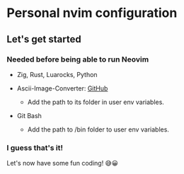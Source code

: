 # Personal nvim configuration

## Let's get started

### Needed before being able to run Neovim

- Zig, Rust, Luarocks, Python 

- Ascii-Image-Converter: [GitHub](https://github.com/TheZoraiz/ascii-image-converter#windows)

  - Add the path to its folder in user env variables.

- Git Bash

  - Add the path to /bin folder to user env variables.

### I guess that's it!

Let's now have some fun coding! 😅😀
